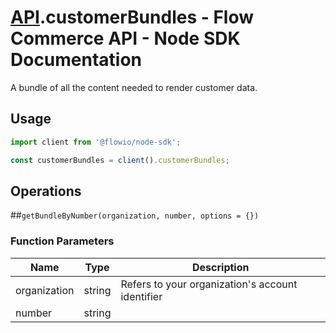 # [API](README.md).customerBundles - Flow Commerce API - Node SDK Documentation

A bundle of all the content needed to render customer data.

## Usage

```JavaScript
import client from '@flowio/node-sdk';

const customerBundles = client().customerBundles;
```

## Operations

##`getBundleByNumber(organization, number, options = {})`

### Function Parameters

| Name  | Type | Description |
| ---- | ---- | ---- |
| organization | string | Refers to your organization&#x27;s account identifier |
| number | string |  |


